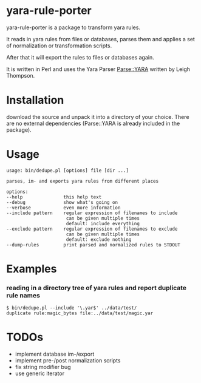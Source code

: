 # yara-rule-porter

yara-rule-porter is a package to transform yara rules.

It reads in yara rules from files or databases, parses them and applies a set of normalization or transformation scripts.

After that it will export the rules to files or databases again.

It is written in Perl and uses the Yara Parser [Parse::YARA](http://search.cpan.org/~moofu/Parse-YARA-0.02/lib/Parse/YARA.pm) written by Leigh Thompson.

# Installation

download the source and unpack it into a directory of your choice.  There are no external dependencies (Parse::YARA is already included in the package).

# Usage
	usage: bin/dedupe.pl [options] file [dir ...]
	
	parses, im- and exports yara rules from different places
	
	options:
	--help               this help text
	--debug              show what's going on
	--verbose            even more information
	--include pattern    regular expression of filenames to include
	                      can be given multiple times
	                      default: include everything
	--exclude pattern    regular expression of filenames to exclude
	                      can be given multiple times
	                      default: exclude nothing
    --dump-rules         print parsed and normalized rules to STDOUT

# Examples

### reading in a directory tree of yara rules and report duplicate rule names

    $ bin/dedupe.pl --include '\.yar$' ../data/test/
    duplicate rule:magic_bytes file:../data/test/magic.yar

# TODOs
* implement database im-/export
* implement pre-/post normalization scripts
* fix string modifier bug
* use generic iterator
